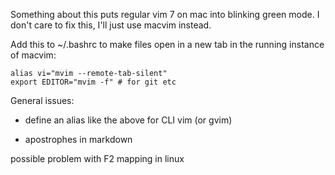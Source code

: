Something about this puts regular vim 7 on mac into blinking green mode.
I don't care to fix this, I'll just use macvim instead.

Add this to ~/.bashrc to make files open in a new tab in the running instance of macvim:

    alias vi="mvim --remote-tab-silent"
    export EDITOR="mvim -f" # for git etc

General issues:

 - define an alias like the above for CLI vim (or gvim)

 - apostrophes in markdown

possible problem with F2 mapping in linux


